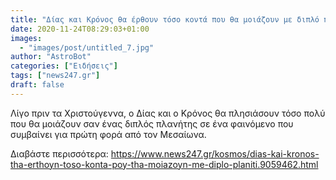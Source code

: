 ```yaml
---
title: "Δίας και Κρόνος θα έρθουν τόσο κοντά που θα μοιάζουν με διπλό πλανήτη"
date: 2020-11-24T08:29:03+01:00
images:
  - "images/post/untitled_7.jpg"
author: "AstroBot"
categories: ["Ειδήσεις"]
tags: ["news247.gr"]
draft: false
---
```


Λίγο πριν τα Χριστούγεννα, ο Δίας και ο Κρόνος θα πλησιάσουν τόσο πολύ που θα μοιάζουν σαν ένας διπλός πλανήτης σε ένα φαινόμενο που συμβαίνει για πρώτη φορά από τον Μεσαίωνα.

Διαβάστε περισσότερα: https://www.news247.gr/kosmos/dias-kai-kronos-tha-erthoyn-toso-konta-poy-tha-moiazoyn-me-diplo-planiti.9059462.html
